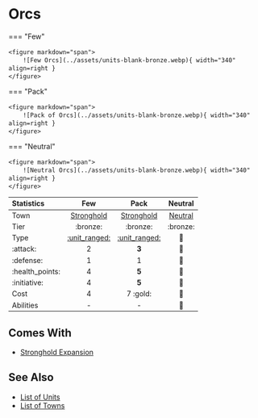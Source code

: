 # Orcs

=== "Few"

    <figure markdown="span">
        ![Few Orcs](../assets/units-blank-bronze.webp){ width="340" align=right }
    </figure>

=== "Pack"

    <figure markdown="span">
        ![Pack of Orcs](../assets/units-blank-bronze.webp){ width="340" align=right }
    </figure>

=== "Neutral"

    <figure markdown="span">
        ![Neutral Orcs](../assets/units-blank-bronze.webp){ width="340" align=right }
    </figure>


| Statistics | Few | Pack | Neutral |
| :--- | :---: | :---: | :---: |
| Town | [Stronghold](../towns/stronghold.md) | [Stronghold](../towns/stronghold.md) | [Neutral](../towns/neutral.md) |
| Tier | :bronze: | :bronze: | :bronze: |
| Type | [:unit_ranged:](../keywords/ranged_unit.md) | [:unit_ranged:](../keywords/ranged_unit.md) | 🚧 |
| :attack: | 2 | **3** | 🚧 |
| :defense: | 1 | 1 | 🚧 |
| :health_points: | 4 | **5** | 🚧 |
| :initiative: | 4 | **5** | 🚧 |
| Cost | 4 | 7 :gold: | 🚧 |
| Abilities | - | - | 🚧 |


## Comes With

- [Stronghold Expansion](../content/stronghold_expansion.md)


## See Also

- [List of Units](index.md)
- [List of Towns](../towns/index.md)